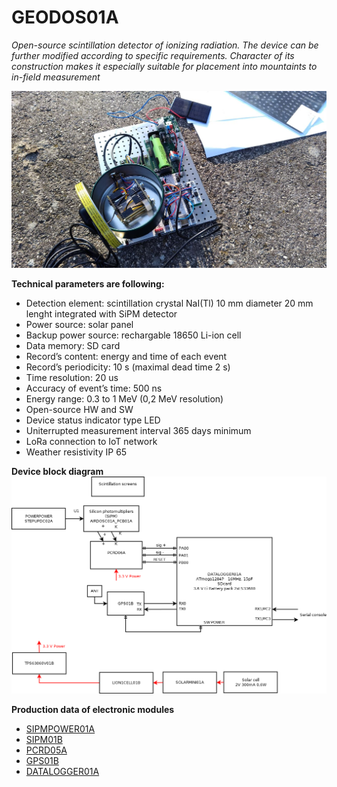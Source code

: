 # GEODOS01A
*Open-source scintillation detector of ionizing radiation. The device can be further modified according to specific requirements. Character of its construction makes it especially suitable for placement into mountaints to in-field measurement*


![GEODOS01A prototype powered from panel](/doc/src/img/GEODOS01A_prototype.jpg "GEODOS01A prototype")


**Technical parameters are following:**

* Detection element: scintillation crystal NaI(Tl) 10 mm diameter 20 mm lenght integrated with SiPM detector
* Power source: solar panel
* Backup power source: rechargable 18650 Li-ion cell 
* Data memory: SD card
* Record’s content: energy and time of each event
* Record’s periodicity: 10 s (maximal dead time 2 s)
* Time resolution: 20 us
* Accuracy of event’s time: 500 ns
* Energy range: 0.3 to 1 MeV (0,2 MeV resolution)
* Open-source HW and SW
* Device status indicator type LED
* Uniterrupted measurement interval 365 days minimum
* LoRa connection to IoT network
* Weather resistivity IP 65


**Device block diagram**
![GEODOS01A block diagram](hw/sch_pcb/GEODOS01A_block.png)


**Production data of electronic modules**

* [SIPMPOWER01A](https://github.com/UniversalScientificTechnologies/AIRDOSC01/tree/AIRDOSC01A/hw/sch_pcb/SIPMPOWER01A)
* [SIPM01B](https://github.com/UniversalScientificTechnologies/AIRDOSC01/tree/AIRDOSC01A/hw/sch_pcb/SIPM01B/hw/sch_pcb)
* [PCRD05A](http://mlab.ust.cz/module/PCRD05A)
* [GPS01B](http://mlab.ust.cz/module/GPS01B)
* [DATALOGGER01A](http://mlab.cz/module/DATALOGGER01A)
